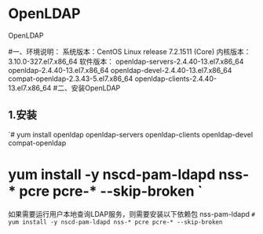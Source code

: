 # OpenLDAP
OpenLDAP

#一、环境说明：
系统版本：CentOS Linux release 7.2.1511 (Core) 
内核版本：3.10.0-327.el7.x86_64
软件版本：
openldap-servers-2.4.40-13.el7.x86_64
openldap-2.4.40-13.el7.x86_64
openldap-devel-2.4.40-13.el7.x86_64
compat-openldap-2.3.43-5.el7.x86_64
openldap-clients-2.4.40-13.el7.x86_64
#二、安装OpenLDAP
## 1.安装
`# yum install openldap openldap-servers openldap-clients openldap-devel compat-openldap 
# yum install -y nscd-pam-ldapd nss-* pcre pcre-* --skip-broken  `
如果需要运行用户本地查询LDAP服务，则需要安装以下依赖包
nss-pam-ldapd
`# yum install -y nscd-pam-ldapd nss-* pcre pcre-* --skip-broken `
